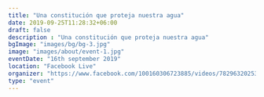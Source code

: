 ```yaml
---
title: "Una constitución que proteja nuestra agua"
date: 2019-09-25T11:28:32+06:00
draft: false
description : "Una constitución que proteja nuestra agua"
bgImage: "images/bg/bg-3.jpg"
image: "images/about/event-1.jpg"
eventDate: "16th september 2019"
location: "Facebook Live"
organizer: "https://www.facebook.com/100160306723885/videos/782963202537144"
type: "event"
---
```


